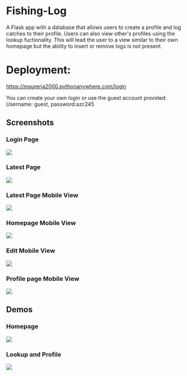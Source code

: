 # Fishing-Log
 A 
 Flask app with a database that allows users to create a profile and log catches to their profile. Users can also view other's profiles using the lookup fuctionality.
This will lead the user to a view similar to their own homepage but the ability to insert or remove logs is not present.


# Deployment:
https://maurerja2000.pythonanywhere.com/login

You can create your own login or use the guest account provided: Username: guest, password:azc245

##  Screenshots
 
 ### Login Page
![](./screenshots/login.JPG)


 ### Latest Page
![](./screenshots/latest.JPG)

### Latest Page Mobile View
![](./screenshots/mobile-latest.JPG)

### Homepage Mobile View
![](./screenshots/mobile-home.JPG)

### Edit Mobile View
![](./screenshots/mobile-edit.JPG)

### Profile page Mobile View
![](./screenshots/mobile-profile.JPG)


## Demos

### Homepage
![](./screenshots/home-demo.gif)

### Lookup and Profile
![](./screenshots/profile-demo.gif)

